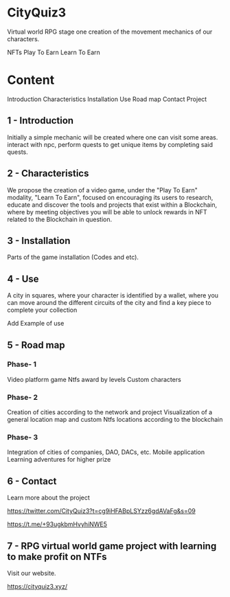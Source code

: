 # CityQuiz3 

Virtual world RPG stage one creation of the movement mechanics of our characters.

NFTs
Play To Earn
Learn To Earn


# Content 


Introduction
Characteristics
Installation
Use
Road map
Contact
Project




## 1 - Introduction 


Initially a simple mechanic will be created where one can visit some areas. interact with npc, perform quests to get unique items by completing said quests. 


## 2 - Characteristics 


We propose the creation of a video game, under the "Play To Earn" modality, "Learn To Earn", focused on encouraging its users to research, educate and discover the tools and projects that exist within a Blockchain, where by meeting objectives you will be able to unlock rewards in NFT related to the Blockchain in question.

## 3 - Installation 

Parts of the game installation (Codes and etc).


## 4 - Use 

A city in squares, where your character is identified by a wallet, where you can move around the different circuits of the city and find a key piece to complete your collection

Add Example of use



## 5 - Road map 


### Phase- 1
Video platform game
Ntfs award by levels
Custom characters


### Phase- 2
Creation of cities according to the network and project
Visualization of a general location map and
custom Ntfs locations according to the blockchain


### Phase- 3
Integration of cities of companies, DAO, DACs, etc.
Mobile application
Learning adventures for higher prize


## 6 - Contact 

Learn more about the project

https://twitter.com/CityQuiz3?t=cg9iHFABpLSYzz6gdAVaFg&s=09

https://t.me/+93ugkbmHvyhiNWE5



## 7 - RPG virtual world game project with learning to make profit on NTFs  
Visit our website.

https://cityquiz3.xyz/
